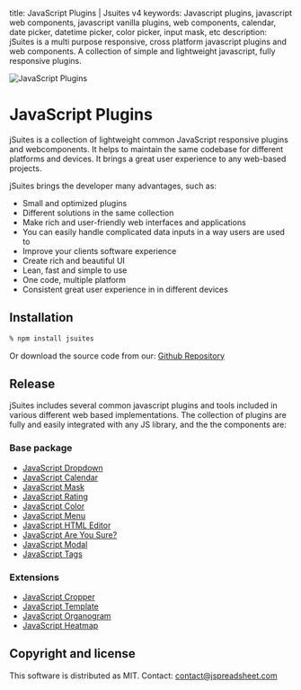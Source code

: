 title: JavaScript Plugins | Jsuites v4
keywords: Javascript plugins, javascript web components, javascript vanilla plugins, web components, calendar, date picker, datetime picker, color picker, input mask, etc
description: jSuites is a multi purpose responsive, cross platform javascript plugins and web components. A collection of simple and lightweight javascript, fully responsive plugins.

![JavaScript Plugins](img/js-home.svg)

JavaScript Plugins
==================

jSuites is a collection of lightweight common JavaScript responsive plugins and webcomponents. It helps to maintain the same codebase for different platforms and devices. It brings a great user experience to any web-based projects.

jSuites brings the developer many advantages, such as:

*   Small and optimized plugins
*   Different solutions in the same collection
*   Make rich and user-friendly web interfaces and applications
*   You can easily handle complicated data inputs in a way users are used to
*   Improve your clients software experience
*   Create rich and beautiful UI
*   Lean, fast and simple to use
*   One code, multiple platform
*   Consistent great user experience in in different devices

Installation
------------

```bash
% npm install jsuites
```

Or download the source code from our: [Github Repository](https://github.com/jsuites/jsuites)



Release
-------

jSuites includes several common javascript plugins and tools included in various different web based implementations. The collection of plugins are fully and easily integrated with any JS library, and the the components are:


### Base package

- [JavaScript Dropdown](/docs/v4/dropdown-and-autocomplete)
- [JavaScript Calendar](/docs/v4/javascript-calendar)
- [JavaScript Mask](/docs/v4/javascript-mask)
- [JavaScript Rating](/docs/v4/rating)
- [JavaScript Color](/docs/v4/color-picker)
- [JavaScript Menu](/docs/v4/contextmenu)
- [JavaScript HTML Editor](/docs/v4/javascript-html-editor)
- [JavaScript Are You Sure?](/docs/v4/rich-form)
- [JavaScript Modal](/docs/v4/modal)
- [JavaScript Tags](/docs/v4/javascript-tags)

### Extensions

- [JavaScript Cropper](/docs/v4/image-cropper)
- [JavaScript Template](/docs/v4/javascript-template)
- [JavaScript Organogram](/docs/v4/organogram)
- [JavaScript Heatmap](/docs/v4/heatmap)



Copyright and license
---------------------

This software is distributed as MIT. Contact: contact@jspreadsheet.com